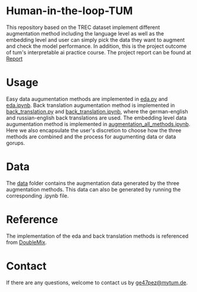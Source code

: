 # Human-in-the-loop-TUM
This repository based on the TREC dataset implement different augmentation method including the language level as well as the embedding level and user can simply pick the data they want to augment and check the model performance.
In addition, this is the project outcome of tum's interpretable ai practice course. The project report can be found at [Report](/Report.pdf)

# Usage
Easy data augumentation methods are implemented in [eda.py](eda.py) and [eda.ipynb](eda.ipynb).
Back translation augumentation method is implemented in [back_translation.py](back_translation.py) and [back_translation.ipynb](back_translation.ipynb), where the german-english and russian-english back translations are used.
The embedding level data augumentation method is implemented in [augmentation_all_methods.ipynb](augmentation_all_methods.ipynb). Here we also encapsulate the user's discretion to choose how the three methods are combined and the process for augumenting data or data gorups.

# Data
The [data](data) folder contains the augmentation data generated by the three augmentation methods. This data can also be generated by running the corresponding .ipynb file.

# Reference
The implementation of the eda and back translation methods is referenced from [DoubleMix](https://github.com/declare-lab/DoubleMix).

# Contact
If there are any questions, welcome to contact us by [ge47pez@mytum.de](ge47pez@mytum.de).
